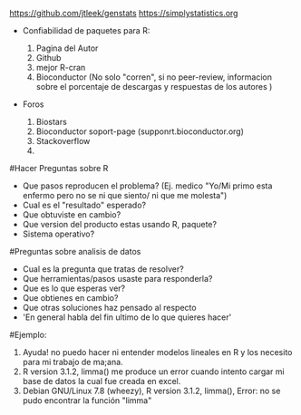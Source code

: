 
https://github.com/jtleek/genstats
https://simplystatistics.org

* Confiabilidad de paquetes para R:  
  1. Pagina del Autor
  2. Github
  3. mejor R-cran
  4. Bioconductor (No solo "corren", si no peer-review, informacion sobre el porcentaje de descargas y respuestas de los autores )  
  
* Foros
  1. Biostars
  2. Bioconductor soport-page (supponrt.bioconductor.org)
  3. Stackoverflow  
  4. 
  
#Hacer Preguntas sobre R
* Que pasos reproducen el problema? (Ej. medico "Yo/Mi primo esta enfermo pero no se ni que siento/ ni que me molesta")
* Cual es el "resultado" esperado?
* Que obtuviste en cambio?
* Que version del producto estas usando R, paquete?
* Sistema operativo?

#Preguntas sobre analisis de datos
* Cual es la pregunta que tratas de resolver?
* Que herramientas/pasos usaste para responderla?
* Que es lo que esperas ver?
* Que obtienes en cambio?
* Que otras soluciones haz pensado al respecto
* 'En general habla del fin ultimo de lo que quieres hacer'

#Ejemplo:
1. Ayuda! no puedo hacer ni entender modelos lineales en R y los necesito para  mi trabajo de ma;ana.
2. R version 3.1.2, limma() me produce un error cuando intento cargar mi base de datos la cual fue creada en excel.
3. Debian GNU/Linux 7.8 (wheezy), R version 3.1.2, limma(),  Error: no se pudo encontrar la función "limma"

